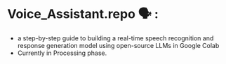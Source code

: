 # Voice_Assistant.repo 🗣️ :
- a step-by-step guide to building a real-time speech recognition and response generation model using open-source LLMs in Google Colab 
- Currently in Processing phase.